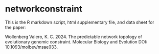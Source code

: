 # networkconstraint

This is the R markdown script, html supplementary file, and data sheet for the paper: 

Wollenberg Valero, K. C. 2024. The predictable network topology of evolutionary genomic constraint. Molecular Biology and Evolution
DOI: 10.1093/molbev/msae033. 
